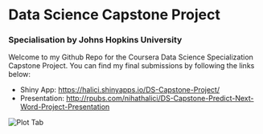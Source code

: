 # Data Science Capstone Project 
### Specialisation by Johns Hopkins University

Welcome to my Github Repo for the Coursera Data Science Specialization Capstone Project. You can find my final submissions by following the links below:
* Shiny App: https://halici.shinyapps.io/DS-Capstone-Project/ 
* Presentation: http://rpubs.com/nihathalici/DS-Capstone-Predict-Next-Word-Project-Presentation

![Plot Tab](https://github.com/nihathalici/Developing-Data-Products-course--Assignment-Week-4-Shiny-Application-and-Reproducible-Pitch/blob/master/gapminder_using_shiny_1.PNG)

